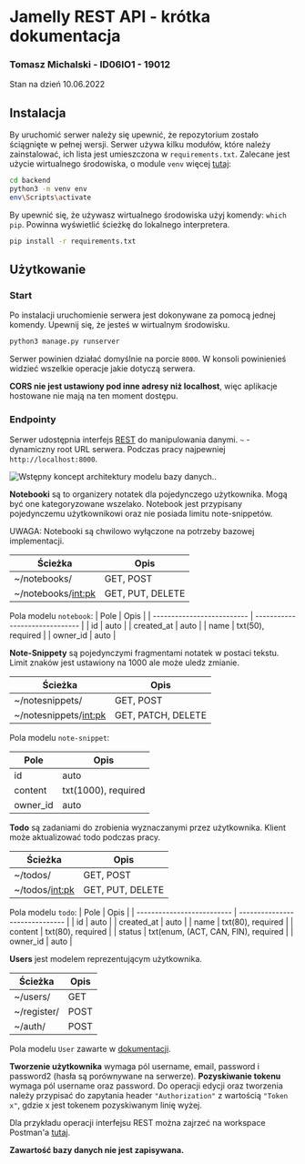 # Jamelly REST API - krótka dokumentacja

### Tomasz Michalski - ID06IO1 - 19012

Stan na dzień 10.06.2022

## Instalacja

By uruchomić serwer należy się upewnić, że repozytorium zostało ściągnięte w pełnej wersji.
Serwer używa kilku modułów, które należy zainstalować, ich lista jest umieszczona w `requirements.txt`.
Zalecane jest użycie wirtualnego środowiska, o module `venv` więcej [tutaj](https://docs.python.org/3/library/venv.html):

```sh
cd backend
python3 -m venv env
env\Scripts\activate
```

By upewnić się, że używasz wirtualnego środowiska użyj komendy: `which pip`. Powinna wyświetlić ścieżkę do lokalnego interpretera.

```sh
pip install -r requirements.txt
```

## Użytkowanie

### Start

Po instalacji uruchomienie serwera jest dokonywane za pomocą jednej komendy. Upewnij się, że jesteś w wirtualnym środowisku.

```sh
python3 manage.py runserver
```

Serwer powinien działać domyślnie na porcie `8000`.
W konsoli powinienieś widzieć wszelkie operacje jakie dotyczą serwera.

**CORS nie jest ustawiony pod inne adresy niż localhost**, więc aplikacje hostowane nie mają na ten moment dostępu.

### Endpointy

Serwer udostępnia interfejs [REST](https://restfulapi.net/) do manipulowania danymi.
`~` - dynamiczny root URL serwera. Podczas pracy najpewniej `http://localhost:8000`.

![Wstępny koncept architektury modelu bazy danych.](https://cdn.discordapp.com/attachments/951023586079039518/969570609677865000/unknown.png 'Wstępny koncept architektury modelu bazy danych.').

**Notebooki** są to organizery notatek dla pojedynczego użytkownika. Mogą być one kategoryzowane wszelako.
Notebook jest przypisany pojedynczemu użytkownikowi oraz nie posiada limitu note-snippetów.

UWAGA: Notebooki są chwilowo wyłączone na potrzeby bazowej implementacji.

| Ścieżka              | Opis             |
| -------------------- | ---------------- |
| ~/notebooks/         | GET, POST        |
| ~/notebooks/<int:pk> | GET, PUT, DELETE |

Pola modelu `notebook`:
| Pole | Opis |
| -------------------------- | ------------------------------ |
| id | auto |
| created_at | auto |
| name | txt(50), required |
| owner_id | auto |

**Note-Snippety** są pojedynczymi fragmentami notatek w postaci tekstu.
Limit znaków jest ustawiony na 1000 ale może uledz zmianie.

| Ścieżka                 | Opis               |
| ----------------------- | ------------------ |
| ~/notesnippets/         | GET, POST          |
| ~/notesnippets/<int:pk> | GET, PATCH, DELETE |

Pola modelu `note-snippet`:

| Pole     | Opis                |
| -------- | ------------------- |
| id       | auto                |
| content  | txt(1000), required |
| owner_id | auto                |

**Todo** są zadaniami do zrobienia wyznaczanymi przez użytkownika.
Klient może aktualizować todo podczas pracy.

| Ścieżka          | Opis             |
| ---------------- | ---------------- |
| ~/todos/         | GET, POST        |
| ~/todos/<int:pk> | GET, PUT, DELETE |

Pola modelu `todo`:
| Pole | Opis |
| -------------------------- | ------------------------------ |
| id | auto |
| created_at | auto |
| name | txt(80), required |
| content | txt(80), required |
| status | txt(enum, (ACT, CAN, FIN), required |
| owner_id | auto |

**Users** jest modelem reprezentującym użytkownika.

| Ścieżka     | Opis |
| ----------- | ---- |
| ~/users/    | GET  |
| ~/register/ | POST |
| ~/auth/     | POST |

Pola modelu `User` zawarte w [dokumentacji](https://docs.djangoproject.com/en/4.0/ref/contrib/auth/#user-model).

**Tworzenie użytkownika** wymaga pól username, email, password i password2 (hasła są porównywane na serwerze).
**Pozyskiwanie tokenu** wymaga pól username oraz password.
Do operacji edycji oraz tworzenia należy przypisać do zapytania header `"Authorization"` z wartością `"Token x"`, gdzie x jest tokenem pozyskiwanym linię wyżej.

Dla przykładu operacji interfejsu REST można zajrzeć na workspace Postman'a [tutaj](https://www.postman.com/dlt-v/workspace/f8c000a2-0b95-47cd-8075-85943a2b8a40/overview).

**Zawartość bazy danych nie jest zapisywana.**
